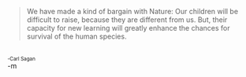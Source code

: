 <blockquote>We have made a kind of bargain with Nature: Our children will be difficult to raise, because they are different from us. But, their capacity for new learning will greatly enhance the chances for survival of the human species.</blockquote> <BR><FONT SIZE="1">-Carl Sagan</FONT><br/> -m
